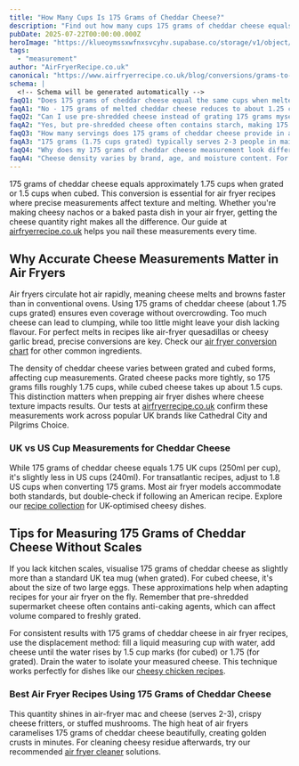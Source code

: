 ```yaml
---
title: "How Many Cups Is 175 Grams of Cheddar Cheese?"
description: "Find out how many cups 175 grams of cheddar cheese equals for perfect air fryer recipes. Includes UK/US conversions and tips for accurate measuring."
pubDate: 2025-07-22T00:00:00.000Z
heroImage: "https://klueoymssxwfnxsvcyhv.supabase.co/storage/v1/object/public/Shmucket/how-many-cups-is-175-grams-of-cheddar-cheese.png"
tags:
  - "measurement"
author: "AirFryerRecipe.co.uk"
canonical: "https://www.airfryerrecipe.co.uk/blog/conversions/grams-to-cups/how-many-cups-is-175-grams-of-cheddar-cheese"
schema: |
  <!-- Schema will be generated automatically -->
faqQ1: "Does 175 grams of cheddar cheese equal the same cups when melted?"
faqA1: "No - 175 grams of melted cheddar cheese reduces to about 1.25 cups due to moisture loss. Always measure cheese by weight for melted air fryer recipes."
faqQ2: "Can I use pre-shredded cheese instead of grating 175 grams myself?"
faqA2: "Yes, but pre-shredded cheese often contains starch, making 175 grams fill slightly more volume (about 1.85 cups). Adjust cooking times as it melts differently in air fryers."
faqQ3: "How many servings does 175 grams of cheddar cheese provide in air fryer recipes?"
faqA3: "175 grams (1.75 cups grated) typically serves 2-3 people in main dishes like nachos or 4-6 as a topping. For exact portions, check our recipe guides."
faqQ4: "Why does my 175 grams of cheddar cheese measurement look different in various recipes?"
faqA4: "Cheese density varies by brand, age, and moisture content. For air fryers, we recommend weighing 175 grams for accuracy rather than relying solely on cup measurements."
---
```

<p>175 grams of cheddar cheese equals approximately 1.75 cups when grated or 1.5 cups when cubed. This conversion is essential for air fryer recipes where precise measurements affect texture and melting. Whether you're making cheesy nachos or a baked pasta dish in your air fryer, getting the cheese quantity right makes all the difference. Our guide at <a href=https://www.airfryerrecipe.co.uk>airfryerrecipe.co.uk</a> helps you nail these measurements every time.</p>

<h2>Why Accurate Cheese Measurements Matter in Air Fryers</h2>
<p>Air fryers circulate hot air rapidly, meaning cheese melts and browns faster than in conventional ovens. Using 175 grams of cheddar cheese (about 1.75 cups grated) ensures even coverage without overcrowding. Too much cheese can lead to clumping, while too little might leave your dish lacking flavour. For perfect melts in recipes like air-fryer quesadillas or cheesy garlic bread, precise conversions are key. Check our <a href=https://www.airfryerrecipe.co.uk/air-fryer-conversion-chart>air fryer conversion chart</a> for other common ingredients.</p>

<p>The density of cheddar cheese varies between grated and cubed forms, affecting cup measurements. Grated cheese packs more tightly, so 175 grams fills roughly 1.75 cups, while cubed cheese takes up about 1.5 cups. This distinction matters when prepping air fryer dishes where cheese texture impacts results. Our tests at <a href=https://www.airfryerrecipe.co.uk>airfryerrecipe.co.uk</a> confirm these measurements work across popular UK brands like Cathedral City and Pilgrims Choice.</p>

<h3>UK vs US Cup Measurements for Cheddar Cheese</h3>
<p>While 175 grams of cheddar cheese equals 1.75 UK cups (250ml per cup), it's slightly less in US cups (240ml). For transatlantic recipes, adjust to 1.8 US cups when converting 175 grams. Most air fryer models accommodate both standards, but double-check if following an American recipe. Explore our <a href=https://www.airfryerrecipe.co.uk/recipes>recipe collection</a> for UK-optimised cheesy dishes.</p>

<h2>Tips for Measuring 175 Grams of Cheddar Cheese Without Scales</h2>
<p>If you lack kitchen scales, visualise 175 grams of cheddar cheese as slightly more than a standard UK tea mug (when grated). For cubed cheese, it's about the size of two large eggs. These approximations help when adapting recipes for your air fryer on the fly. Remember that pre-shredded supermarket cheese often contains anti-caking agents, which can affect volume compared to freshly grated.</p>

<p>For consistent results with 175 grams of cheddar cheese in air fryer recipes, use the displacement method: fill a liquid measuring cup with water, add cheese until the water rises by 1.5 cup marks (for cubed) or 1.75 (for grated). Drain the water to isolate your measured cheese. This technique works perfectly for dishes like our <a href=https://www.airfryerrecipe.co.uk/recipe-category/chicken>cheesy chicken recipes</a>.</p>

<h3>Best Air Fryer Recipes Using 175 Grams of Cheddar Cheese</h3>
<p>This quantity shines in air-fryer mac and cheese (serves 2-3), crispy cheese fritters, or stuffed mushrooms. The high heat of air fryers caramelises 175 grams of cheddar cheese beautifully, creating golden crusts in minutes. For cleaning cheesy residue afterwards, try our recommended <a href=https://www.airfryerrecipe.co.uk/air-fryer-cleaner>air fryer cleaner</a> solutions.</p>
